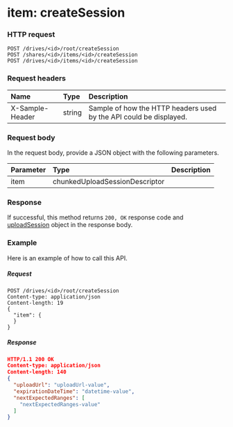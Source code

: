 # item: createSession


### HTTP request
```http
POST /drives/<id>/root/createSession
POST /shares/<id>/items/<id>/createSession
POST /drives/<id>/items/<id>/createSession

```
### Request headers
| Name       | Type | Description|
|:---------------|:--------|:----------|
| X-Sample-Header  | string  | Sample of how the HTTP headers used by the API could be displayed.|

### Request body
In the request body, provide a JSON object with the following parameters.

| Parameter	   | Type	|Description|
|:---------------|:--------|:----------|
|item|chunkedUploadSessionDescriptor||

### Response
If successful, this method returns `200, OK` response code and [uploadSession](../resources/uploadsession.md) object in the response body.

### Example
Here is an example of how to call this API.
##### Request
```http
POST /drives/<id>/root/createSession
Content-type: application/json
Content-length: 19
{
  "item": {
  }
}
```
##### Response
```json
HTTP/1.1 200 OK
Content-type: application/json
Content-length: 140
{
  "uploadUrl": "uploadUrl-value",
  "expirationDateTime": "datetime-value",
  "nextExpectedRanges": [
    "nextExpectedRanges-value"
  ]
}
```

<!-- uuid: a075668a-804f-4dc7-b1d8-bc42862e4281
2015-10-09 17:14:36 UTC -->